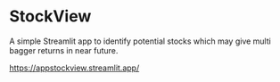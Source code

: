 # StockView
A simple Streamlit app to identify potential stocks which may give multi bagger returns in near future.

https://appstockview.streamlit.app/
